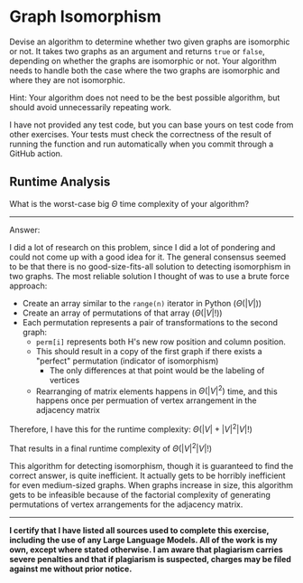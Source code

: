 # Graph Isomorphism

Devise an algorithm to determine whether two given graphs are isomorphic or not.
It takes two graphs as an argument and returns `true` or `false`, depending on
whether the graphs are isomorphic or not. Your algorithm needs to handle both
the case where the two graphs are isomorphic and where they are not isomorphic.

Hint: Your algorithm does not need to be the best possible algorithm, but should
avoid unnecessarily repeating work.

I have not provided any test code, but you can base yours on test code from
other exercises. Your tests must check the correctness of the result of running
the function and run automatically when you commit through a GitHub action.

## Runtime Analysis

What is the worst-case big $\Theta$ time complexity of your algorithm?

---

Answer:

I did a lot of research on this problem, since I did a lot of pondering and could not come up with a good idea for it. The general consensus seemed to be that there is no good-size-fits-all solution to detecting isomorphism in two graphs. The most reliable solution I thought of was to use a brute force approach:

- Create an array similar to the `range(n)` iterator in Python ($\Theta(|V|)$)
- Create an array of permutations of that array ($\Theta(|V|!)$)
- Each permutation represents a pair of transformations to the second graph:
  - `perm[i]` represents both H's new row position and column position.
  - This should result in a copy of the first graph if there exists a "perfect" permutation (indicator of isomorphism)
    - The only differences at that point would be the labeling of vertices
  - Rearranging of matrix elements happens in $\Theta(|V|^2)$ time, and this happens once per permuation of vertex arrangement in the adjacency matrix

Therefore, I have this for the runtime complexity: $\Theta(|V| + |V|^2|V|!)$

That results in a final runtime complexity of $\Theta(|V|^2|V|!)$

This algorithm for detecting isomorphism, though it is guaranteed to find the correct answer, is quite inefficient. It actually gets to be horribly inefficient for even medium-sized graphs. When graphs increase in size, this algorithm gets to be infeasible because of the factorial complexity of generating permutations of vertex arrangements for the adjacency matrix.

---

**I certify that I have listed all sources used to complete this exercise, including the use
of any Large Language Models. All of the work is my own, except where stated
otherwise. I am aware that plagiarism carries severe penalties and that if plagiarism is
suspected, charges may be filed against me without prior notice.**
